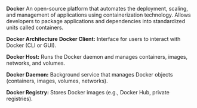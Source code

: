 **Docker**
An open-source platform that automates the deployment, scaling, and management of applications using containerization technology.
Allows developers to package applications and dependencies into standardized units called containers.


**Docker Architecture**
**Docker Client:**
Interface for users to interact with Docker (CLI or GUI).

**Docker Host:**
Runs the Docker daemon and manages containers, images, networks, and volumes.

**Docker Daemon:**
Background service that manages Docker objects (containers, images, volumes, networks).

**Docker Registry:**
Stores Docker images (e.g., Docker Hub, private registries).
